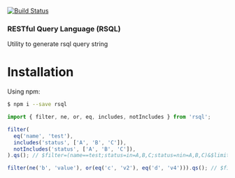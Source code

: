 [![Build Status](https://github.com/si3nloong/rsql/workflows/test/badge.svg?branch=master)](https://github.com/si3nloong/rsql/actions)

### RESTful Query Language (RSQL)

Utility to generate rsql query string

# Installation

Using npm:

```bash
$ npm i --save rsql
```

```javascript
import { filter, ne, or, eq, includes, notIncludes } from 'rsql';

filter(
  eq('name', 'test'),
  includes('status', ['A', 'B', 'C']),
  notIncludes('status', ['A', 'B', 'C']),
).qs(); // $filter=(name==test;status=in=A,B,C;status=nin=A,B,C)&$limit=100

filter(ne('b', 'value'), or(eq('c', 'v2'), eq('d', 'v4'))).qs(); // $filter=(b!=value;(c==v2,d==v4))&$limit=100
```
